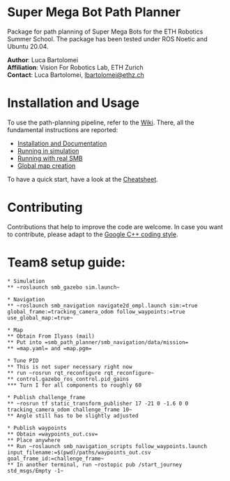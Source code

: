 # Super Mega Bot Path Planner

Package for path planning of Super Mega Bots for the ETH Robotics Summer School. 
The package has been tested under ROS Noetic and Ubuntu 20.04.

__Author__: Luca Bartolomei  
__Affiliation__: Vision For Robotics Lab, ETH Zurich  
__Contact__: Luca Bartolomei, lbartolomei@ethz.ch  

# Installation and Usage
To use the path-planning pipeline, refer to the [Wiki](https://github.com/VIS4ROB-lab/smb_path_planner/wiki). There, all the fundamental instructions are reported:
* [Installation and Documentation](https://github.com/VIS4ROB-lab/smb_path_planner/wiki/Installation-and-Documentation)
* [Running in simulation](https://github.com/VIS4ROB-lab/smb_path_planner/wiki/Running-in-simulation)
* [Running with real SMB](https://github.com/VIS4ROB-lab/smb_path_planner/wiki/Running-with-real-SMB)
* [Global map creation](https://github.com/VIS4ROB-lab/smb_path_planner/wiki/Global-map-creation)

To have a quick start, have a look at the [Cheatsheet](https://github.com/VIS4ROB-lab/smb_path_planner/wiki/Cheatsheet).

# Contributing
Contributions that help to improve the code are welcome. In case you want to contribute, please adapt to the [Google C++ coding style](https://google.github.io/styleguide/cppguide.html).

# Team8 setup guide:

```
* Simulation
** ~roslaunch smb_gazebo sim.launch~

* Navigation
** ~roslaunch smb_navigation navigate2d_ompl.launch sim:=true global_frame:=tracking_camera_odom follow_waypoints:=true use_global_map:=true~

* Map
** Obtain From Ilyass (mail)
** Put into =smb_path_planner/smb_navigation/data/mission=
** =map.yaml= and =map.pgm=

* Tune PID
** This is not super necessary right now
** run ~rosrun rqt_reconfigure rqt_reconfigure~
** control.gazebo_ros_control.pid_gains
*** Turn I for all components to roughly 60

* Publish challenge_frame
** ~rosrun tf static_transform_publisher 17 -21 0 -1.6 0 0 tracking_camera_odom challenge_frame 10~
** Angle still has to be slightly adjusted

* Publish waypoints
** Obtain =waypoints_out.csv=
** Place anywhere
** Run ~roslaunch smb_navigation_scripts follow_waypoints.launch input_filename:=$(pwd)/paths/waypoints_out.csv goal_frame_id:=challenge_frame~
** In another terminal, run ~rostopic pub /start_journey std_msgs/Empty -1~
```
